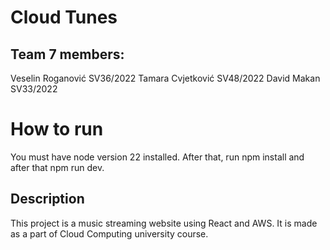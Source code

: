# Cloud Tunes

## Team 7 members:
Veselin Roganović SV36/2022
Tamara Cvjetković SV48/2022
David Makan SV33/2022

# How to run
You must have node version 22 installed.
After that, run npm install and after that npm run dev.

## Description
This project is a music streaming website using React and AWS.
It is made as a part of Cloud Computing university course.
